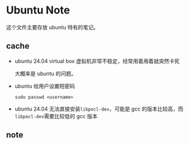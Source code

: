# Ubuntu Note

这个文件主要存放 ubuntu 特有的笔记。

## cache

* ubuntu 24.04 virtual box 虚拟机非常不稳定，经常用着用着就突然卡死

    大概率是 ubuntu 的问题。

* ubuntu 给用户设置短密码

    `sudo passwd <username>`

* ubuntu 24.04 无法直接安装`libpocl-dev`，可能是 gcc 的版本比较高，而`libpocl-dev`需要比较低的 gcc 版本

## note